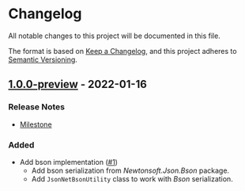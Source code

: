 # Changelog

All notable changes to this project will be documented in this file.

The format is based on [Keep a Changelog](https://keepachangelog.com/en/1.0.0/),
and this project adheres to [Semantic Versioning](https://semver.org/spec/v2.0.0.html).

## [1.0.0-preview](https://github.com/unity-game-framework/ugf-jsonnet-bson/releases/tag/1.0.0-preview) - 2022-01-16  

### Release Notes

- [Milestone](https://github.com/unity-game-framework/ugf-jsonnet-bson/milestone/1?closed=1)  
    

### Added

- Add bson implementation ([#1](https://github.com/unity-game-framework/ugf-jsonnet-bson/issues/1))  
    - Add bson serialization from _Newtonsoft.Json.Bson_ package.
    - Add `JsonNetBsonUtility` class to work with _Bson_ serialization.


